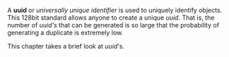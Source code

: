 A **uuid** or *universally unique identifier* is used to uniquely identify objects. This 128bit standard allows anyone to create a unique *uuid*. That is, the number of *uuid's* that can be generated is so large that the probability of generating a duplicate is extremely low.

This chapter takes a brief look at *uuid*'s.


